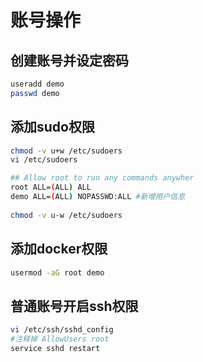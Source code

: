# 账号操作

## 创建账号并设定密码
```bash
useradd demo
passwd demo
```

## 添加sudo权限
```bash
chmod -v u+w /etc/sudoers
vi /etc/sudoers

## Allow root to run any commands anywher
root ALL=(ALL) ALL
demo ALL=(ALL) NOPASSWD:ALL #新增用户信息
 
chmod -v u-w /etc/sudoers
```

## 添加docker权限
```bash
usermod -aG root demo
```

## 普通账号开启ssh权限
```bash
vi /etc/ssh/sshd_config
#注释掉 AllowUsers root
service sshd restart
```